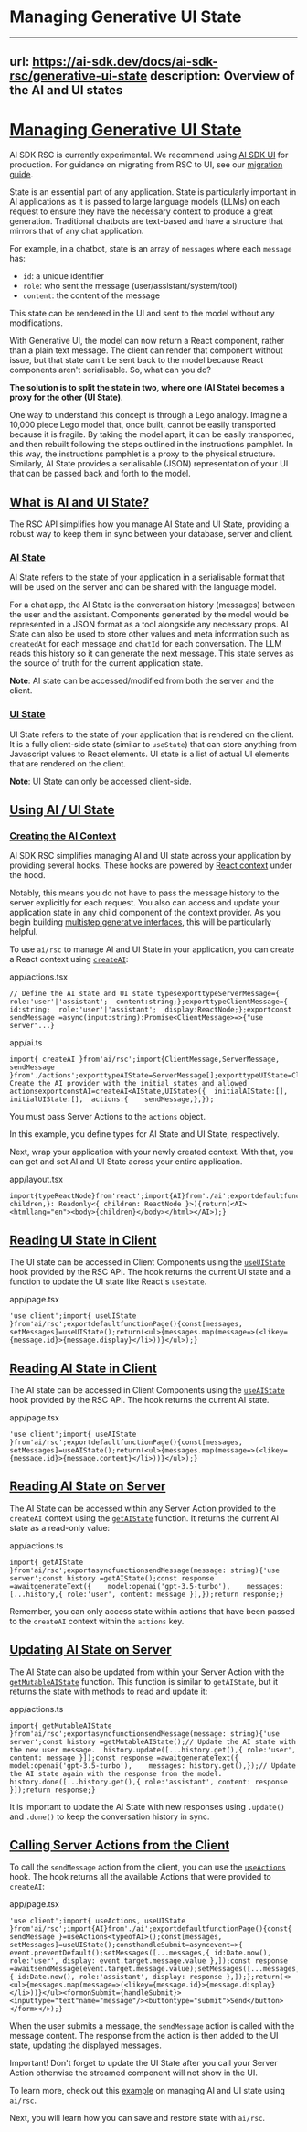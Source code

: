 # Managing Generative UI State


---
url: https://ai-sdk.dev/docs/ai-sdk-rsc/generative-ui-state
description: Overview of the AI and UI states
---


# [Managing Generative UI State](#managing-generative-ui-state)


AI SDK RSC is currently experimental. We recommend using [AI SDK UI](/docs/ai-sdk-ui/overview) for production. For guidance on migrating from RSC to UI, see our [migration guide](/docs/ai-sdk-rsc/migrating-to-ui).

State is an essential part of any application. State is particularly important in AI applications as it is passed to large language models (LLMs) on each request to ensure they have the necessary context to produce a great generation. Traditional chatbots are text-based and have a structure that mirrors that of any chat application.

For example, in a chatbot, state is an array of `messages` where each `message` has:

-   `id`: a unique identifier
-   `role`: who sent the message (user/assistant/system/tool)
-   `content`: the content of the message

This state can be rendered in the UI and sent to the model without any modifications.

With Generative UI, the model can now return a React component, rather than a plain text message. The client can render that component without issue, but that state can't be sent back to the model because React components aren't serialisable. So, what can you do?

**The solution is to split the state in two, where one (AI State) becomes a proxy for the other (UI State)**.

One way to understand this concept is through a Lego analogy. Imagine a 10,000 piece Lego model that, once built, cannot be easily transported because it is fragile. By taking the model apart, it can be easily transported, and then rebuilt following the steps outlined in the instructions pamphlet. In this way, the instructions pamphlet is a proxy to the physical structure. Similarly, AI State provides a serialisable (JSON) representation of your UI that can be passed back and forth to the model.


## [What is AI and UI State?](#what-is-ai-and-ui-state)


The RSC API simplifies how you manage AI State and UI State, providing a robust way to keep them in sync between your database, server and client.


### [AI State](#ai-state)


AI State refers to the state of your application in a serialisable format that will be used on the server and can be shared with the language model.

For a chat app, the AI State is the conversation history (messages) between the user and the assistant. Components generated by the model would be represented in a JSON format as a tool alongside any necessary props. AI State can also be used to store other values and meta information such as `createdAt` for each message and `chatId` for each conversation. The LLM reads this history so it can generate the next message. This state serves as the source of truth for the current application state.

**Note**: AI state can be accessed/modified from both the server and the client.


### [UI State](#ui-state)


UI State refers to the state of your application that is rendered on the client. It is a fully client-side state (similar to `useState`) that can store anything from Javascript values to React elements. UI state is a list of actual UI elements that are rendered on the client.

**Note**: UI State can only be accessed client-side.


## [Using AI / UI State](#using-ai--ui-state)



### [Creating the AI Context](#creating-the-ai-context)


AI SDK RSC simplifies managing AI and UI state across your application by providing several hooks. These hooks are powered by [React context](https://react.dev/reference/react/hooks#context-hooks) under the hood.

Notably, this means you do not have to pass the message history to the server explicitly for each request. You also can access and update your application state in any child component of the context provider. As you begin building [multistep generative interfaces](/docs/ai-sdk-rsc/multistep-interfaces), this will be particularly helpful.

To use `ai/rsc` to manage AI and UI State in your application, you can create a React context using [`createAI`](/docs/reference/ai-sdk-rsc/create-ai):

app/actions.tsx

```
// Define the AI state and UI state typesexporttypeServerMessage={  role:'user'|'assistant';  content:string;};exporttypeClientMessage={  id:string;  role:'user'|'assistant';  display:ReactNode;};exportconst sendMessage =async(input:string):Promise<ClientMessage>=>{"use server"...}
```

app/ai.ts

```
import{ createAI }from'ai/rsc';import{ClientMessage,ServerMessage, sendMessage }from'./actions';exporttypeAIState=ServerMessage[];exporttypeUIState=ClientMessage[];// Create the AI provider with the initial states and allowed actionsexportconstAI=createAI<AIState,UIState>({  initialAIState:[],  initialUIState:[],  actions:{    sendMessage,},});
```

You must pass Server Actions to the `actions` object.

In this example, you define types for AI State and UI State, respectively.

Next, wrap your application with your newly created context. With that, you can get and set AI and UI State across your entire application.

app/layout.tsx

```
import{typeReactNode}from'react';import{AI}from'./ai';exportdefaultfunctionRootLayout({  children,}: Readonly<{ children: ReactNode }>){return(<AI><htmllang="en"><body>{children}</body></html></AI>);}
```


## [Reading UI State in Client](#reading-ui-state-in-client)


The UI state can be accessed in Client Components using the [`useUIState`](/docs/reference/ai-sdk-rsc/use-ui-state) hook provided by the RSC API. The hook returns the current UI state and a function to update the UI state like React's `useState`.

app/page.tsx

```
'use client';import{ useUIState }from'ai/rsc';exportdefaultfunctionPage(){const[messages, setMessages]=useUIState();return(<ul>{messages.map(message=>(<likey={message.id}>{message.display}</li>))}</ul>);}
```


## [Reading AI State in Client](#reading-ai-state-in-client)


The AI state can be accessed in Client Components using the [`useAIState`](/docs/reference/ai-sdk-rsc/use-ai-state) hook provided by the RSC API. The hook returns the current AI state.

app/page.tsx

```
'use client';import{ useAIState }from'ai/rsc';exportdefaultfunctionPage(){const[messages, setMessages]=useAIState();return(<ul>{messages.map(message=>(<likey={message.id}>{message.content}</li>))}</ul>);}
```


## [Reading AI State on Server](#reading-ai-state-on-server)


The AI State can be accessed within any Server Action provided to the `createAI` context using the [`getAIState`](/docs/reference/ai-sdk-rsc/get-ai-state) function. It returns the current AI state as a read-only value:

app/actions.ts

```
import{ getAIState }from'ai/rsc';exportasyncfunctionsendMessage(message: string){'use server';const history =getAIState();const response =awaitgenerateText({    model:openai('gpt-3.5-turbo'),    messages:[...history,{ role:'user', content: message }],});return response;}
```

Remember, you can only access state within actions that have been passed to the `createAI` context within the `actions` key.


## [Updating AI State on Server](#updating-ai-state-on-server)


The AI State can also be updated from within your Server Action with the [`getMutableAIState`](/docs/reference/ai-sdk-rsc/get-mutable-ai-state) function. This function is similar to `getAIState`, but it returns the state with methods to read and update it:

app/actions.ts

```
import{ getMutableAIState }from'ai/rsc';exportasyncfunctionsendMessage(message: string){'use server';const history =getMutableAIState();// Update the AI state with the new user message.  history.update([...history.get(),{ role:'user', content: message }]);const response =awaitgenerateText({    model:openai('gpt-3.5-turbo'),    messages: history.get(),});// Update the AI state again with the response from the model.  history.done([...history.get(),{ role:'assistant', content: response }]);return response;}
```

It is important to update the AI State with new responses using `.update()` and `.done()` to keep the conversation history in sync.


## [Calling Server Actions from the Client](#calling-server-actions-from-the-client)


To call the `sendMessage` action from the client, you can use the [`useActions`](/docs/reference/ai-sdk-rsc/use-actions) hook. The hook returns all the available Actions that were provided to `createAI`:

app/page.tsx

```
'use client';import{ useActions, useUIState }from'ai/rsc';import{AI}from'./ai';exportdefaultfunctionPage(){const{ sendMessage }=useActions<typeofAI>();const[messages, setMessages]=useUIState();consthandleSubmit=asyncevent=>{    event.preventDefault();setMessages([...messages,{ id:Date.now(), role:'user', display: event.target.message.value },]);const response =awaitsendMessage(event.target.message.value);setMessages([...messages,{ id:Date.now(), role:'assistant', display: response },]);};return(<><ul>{messages.map(message=>(<likey={message.id}>{message.display}</li>))}</ul><formonSubmit={handleSubmit}><inputtype="text"name="message"/><buttontype="submit">Send</button></form></>);}
```

When the user submits a message, the `sendMessage` action is called with the message content. The response from the action is then added to the UI state, updating the displayed messages.

Important! Don't forget to update the UI State after you call your Server Action otherwise the streamed component will not show in the UI.

To learn more, check out this [example](/examples/next-app/state-management/ai-ui-states) on managing AI and UI state using `ai/rsc`.

Next, you will learn how you can save and restore state with `ai/rsc`.
